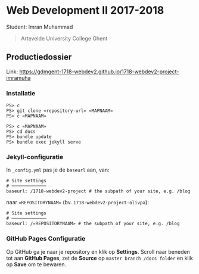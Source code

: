Web Development II 2017-2018
============================

Student: Imran Muhammad

> Artevelde University College Ghent

Productiedossier
----------------
Link: https://gdmgent-1718-webdev2.github.io/1718-webdev2-project-imramuha

### Installatie

```
PS> c
PS> git clone «repository-url» «MAPNAAM»
PS> c «MAPNAAM»
```

```
PS> c «MAPNAAM»
PS> cd docs
PS> bundle update
PS> bundle exec jekyll serve
```

### Jekyll-configuratie

In `_config.yml` pas je de `baseurl` aan, van:

```
# Site settings
# ─────────────
baseurl: /1718-webdev2-project # the subpath of your site, e.g. /blog
```

naar `«REPOSITORYNAAM»` (bv. `1718-webdev2-project-olivpa`):

```
# Site settings
# ─────────────
baseurl: /«REPOSITORYNAAM» # the subpath of your site, e.g. /blog
```

### GitHub Pages Configuratie

Op GitHub ga je naar je repository en klik op **Settings**. Scroll naar beneden tot aan **GitHub Pages**, zet de **Source** op `master branch /docs folder` en klik op **Save** om te bewaren.